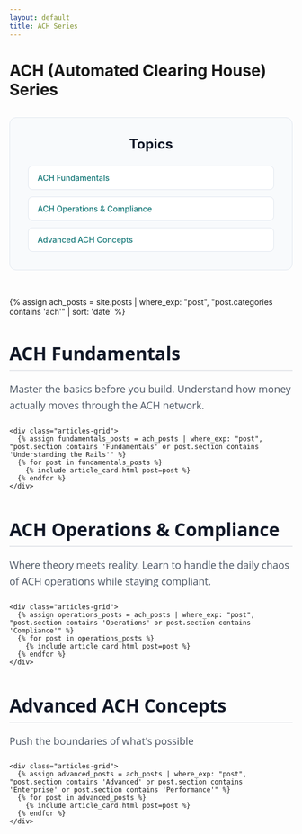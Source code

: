 ```yaml
---
layout: default
title: ACH Series
---
```


# ACH (Automated Clearing House) Series

<!-- Table of Contents -->
<div class="toc-container">
  <h2 class="toc-title">Topics</h2>
  <nav class="toc-nav">
    <a href="#section-1" class="toc-link">ACH Fundamentals</a>
    <a href="#section-2" class="toc-link">ACH Operations & Compliance</a>
    <a href="#section-3" class="toc-link">Advanced ACH Concepts</a>
  </nav>
</div>

<!-- Series Articles -->
<div class="series-articles-container">
  {% assign ach_posts = site.posts | where_exp: "post", "post.categories contains 'ach'" | sort: 'date' %}
  
  <!-- ACH Fundamentals Section -->
  <section class="section-section" id="section-1">
    <h2 class="phase-title">ACH Fundamentals</h2>
    <p class="phase-description">Master the basics before you build. Understand how money actually moves through the ACH network.</p>
    
    <div class="articles-grid">
      {% assign fundamentals_posts = ach_posts | where_exp: "post", "post.section contains 'Fundamentals' or post.section contains 'Understanding the Rails'" %}
      {% for post in fundamentals_posts %}
        {% include article_card.html post=post %}
      {% endfor %}
    </div>
  </section>

  <!-- ACH Operations & Compliance Section -->
  <section class="section-section" id="section-2">
    <h2 class="phase-title">ACH Operations & Compliance</h2>
    <p class="phase-description">Where theory meets reality. Learn to handle the daily chaos of ACH operations while staying compliant.</p>
    
    <div class="articles-grid">
      {% assign operations_posts = ach_posts | where_exp: "post", "post.section contains 'Operations' or post.section contains 'Compliance'" %}
      {% for post in operations_posts %}
        {% include article_card.html post=post %}
      {% endfor %}
    </div>
  </section>

  <!-- Advanced Concepts Section -->
  <section class="section-section" id="section-7">
    <h2 class="phase-title">Advanced ACH Concepts</h2>
    <p class="phase-description"> Push the boundaries of what's possible</p>
    
    <div class="articles-grid">
      {% assign advanced_posts = ach_posts | where_exp: "post", "post.section contains 'Advanced' or post.section contains 'Enterprise' or post.section contains 'Performance'" %}
      {% for post in advanced_posts %}
        {% include article_card.html post=post %}
      {% endfor %}
    </div>
</div>

<style>
/* Table of Contents */
.toc-container {
  background: #f8fafc;
  border: 1px solid #e2e8f0;
  border-radius: 12px;
  padding: 2rem;
  margin: 2rem 0 3rem 0;
}

.toc-title {
  font-size: 1.5rem;
  font-weight: 700;
  color: #111827;
  margin: 0 0 1.5rem 0;
  text-align: center;
}

.toc-nav {
  display: flex;
  flex-direction: column;
  gap: 0.75rem;
}

.toc-link {
  display: block;
  padding: 0.75rem 1rem;
  background: white;
  border: 1px solid #e2e8f0;
  border-radius: 8px;
  color: #157878;
  text-decoration: none;
  font-weight: 500;
  transition: all 0.2s ease;
}

.toc-link:hover {
  background: #f0fdf4;
  border-color: #157878;
  transform: translateX(4px);
}

/* Series Articles Cards */
.series-articles-container {
  margin-bottom: 3rem;
}

.articles-grid {
  display: flex;
  flex-direction: column;
  gap: 1.5rem;
  margin-top: 1.5rem;
}

.article-card {
  background: white;
  border-radius: 12px;
  padding: 1.5rem;
  text-decoration: none;
  color: inherit;
  transition: all 0.2s ease;
  box-shadow: 0 1px 3px rgba(0, 0, 0, 0.1);
  border: 2px solid transparent;
}

.article-card:hover {
  transform: translateY(-2px);
  box-shadow: 0 8px 25px rgba(0, 0, 0, 0.15);
}

/* Published Card Styling */
.published-card {
  border-color: #157878;
}

.published-card:hover {
  border-color: #0f5a5a;
  background: #f8fffe;
}

/* Draft Card Styling */
.draft-card {
  background: #f9fafb;
  border-color: #d1d5db;
  opacity: 0.8;
  cursor: default;
}

.draft-card:hover {
  background: #f3f4f6;
  border-color: #9ca3af;
}

/* Future Card Styling */
.future-card {
  background: #f3f4f6;
  border-color: #9ca3af;
  opacity: 0.9;
  cursor: default;
}

.future-card:hover {
  background: #e5e7eb;
  border-color: #6b7280;
}

/* Phase Section Styling */
.section-section {
  margin-bottom: 3rem;
}

.phase-title {
  font-size: 2rem;
  font-weight: 700;
  color: #111827;
  margin-bottom: 0.75rem;
  padding-bottom: 0.5rem;
  border-bottom: 2px solid #e5e7eb;
  font-family: 'Open Sans', -apple-system, BlinkMacSystemFont, 'Segoe UI', Roboto, sans-serif;
}

.phase-description {
  color: #4b5563;
  font-size: 1.125rem;
  margin-bottom: 1.5rem;
  line-height: 1.6;
  font-weight: 500;
  font-family: 'Open Sans', -apple-system, BlinkMacSystemFont, 'Segoe UI', Roboto, sans-serif;
}

/* Card Content Styling */
.card-content {
  display: flex;
  flex-direction: column;
  gap: 0.75rem;
}

.article-title {
  font-size: 1.25rem;
  font-weight: 600;
  color: #111827;
  margin: 0;
  line-height: 1.4;
  font-family: 'Open Sans', -apple-system, BlinkMacSystemFont, 'Segoe UI', Roboto, sans-serif;
}

.article-date {
  color: #6b7280;
  font-size: 0.875rem;
  margin: 0;
}

/* Status Badge Styling */
.status-badge {
  display: inline-block;
  padding: 0.25rem 0.75rem;
  border-radius: 9999px;
  font-size: 0.75rem;
  font-weight: 500;
  text-transform: uppercase;
  letter-spacing: 0.05em;
  align-self: flex-start;
}

.status-badge.published {
  background: #d1fae5;
  color: #065f46;
}

.status-badge.draft {
  background: #fef3c7;
  color: #92400e;
}

.status-badge.future {
  background: #e0e7ff;
  color: #3730a3;
}

/* Responsive Design */
@media (max-width: 768px) {
  .toc-container {
    padding: 1.5rem;
    margin: 1.5rem 0 2rem 0;
  }
  
  .toc-title {
    font-size: 1.25rem;
  }
  
  .phase-title {
    font-size: 1.5rem;
  }
  
  .article-card {
    padding: 1.25rem;
  }
  
  .article-title {
    font-size: 1.125rem;
  }
}
</style>
